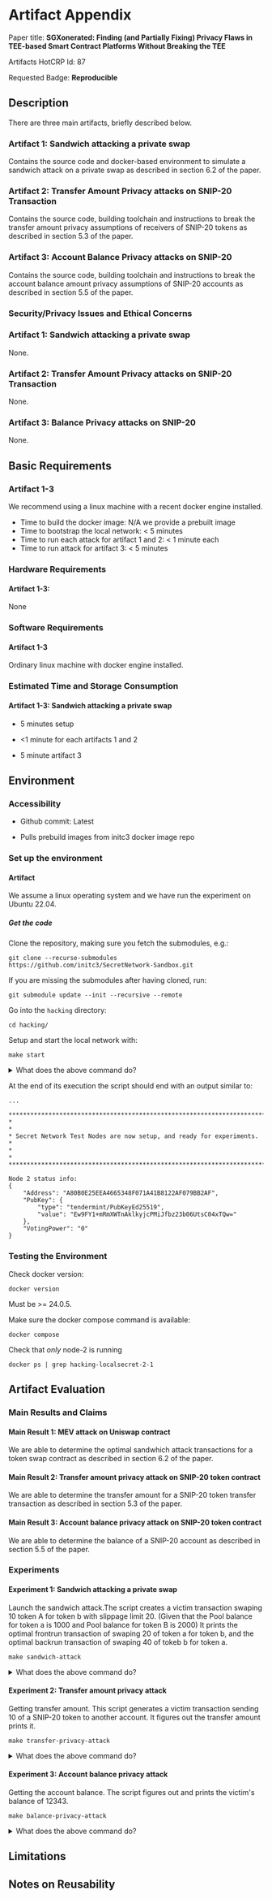 # Artifact Appendix
Paper title: **SGXonerated: Finding (and Partially Fixing) Privacy Flaws in
TEE-based Smart Contract Platforms Without Breaking the TEE**

Artifacts HotCRP Id: 87

Requested Badge: **Reproducible**
<!-- Requested Badge: Either **Available** or **Reproducible** -->

## Description
<!-- A short description of your artifact and how it links to your paper. -->
There are three main artifacts, briefly described below.

### Artifact 1: Sandwich attacking a private swap
Contains the source code and docker-based environment to simulate a sandwich attack on
a private swap as described in section 6.2 of the paper.

### Artifact 2: Transfer Amount Privacy attacks on SNIP-20 Transaction
Contains the source code, building toolchain and instructions to break the transfer amount privacy
assumptions of receivers of SNIP-20 tokens as described in section 5.3 of the paper.

### Artifact 3: Account Balance Privacy attacks on SNIP-20
Contains the source code, building toolchain and instructions to break the account balance amount privacy
assumptions of SNIP-20 accounts as described in section 5.5 of the paper.

### Security/Privacy Issues and Ethical Concerns
<!--
 If your artifacts hold any risk to the security or privacy of the reviewer's machine, specify them here, e.g., if your artifacts require a specific security mechanism, like the firewall, ASLR, or another thing, to be disabled for its execution.
Also, emphasize if your artifacts contain malware samples, or something similar, to be analyzed.
In addition, you must highlight any ethical concerns regarding your artifacts here.
-->
### Artifact 1: Sandwich attacking a private swap
None.

### Artifact 2: Transfer Amount Privacy attacks on SNIP-20 Transaction
None.

### Artifact 3: Balance Privacy attacks on SNIP-20
None.

## Basic Requirements
<!--
Describe the minimal hardware and software requirements of your artifacts and estimate the compute time and storage required to run the artifacts.
-->
### Artifact 1-3
We recommend using a linux machine with a recent docker engine installed.

* Time to build the docker image: N/A we provide a prebuilt image
* Time to bootstrap the local network: < 5 minutes
* Time to run each attack for artifact 1 and 2: < 1 minute each
* Time to run attack for artifact 3: < 5 minutes

<!-- ### Artifact 4: Tracing attacks on SNIP-20 transfers
An SGX-enabled machine is required.
See [Secret Network Node Setup](https://docs.scrt.network/secret-network-documentation/infrastructure/setting-up-a-node-validator). -->


### Hardware Requirements
<!--
If your artifacts require specific hardware to be executed, mention that here.
Provide instructions on how a reviewer can gain access to that hardware through remote access, buying or renting, or even emulating the hardware.
Make sure to preserve the anonymity of the reviewer at any time.
-->
#### Artifact 1-3: 

None

<!-- #### Artifact 4: Tracing attacks on SNIP-20 transfers
An SGX-enabled machine is required.
See [Secret Network Node Setup](https://docs.scrt.network/secret-network-documentation/infrastructure/setting-up-a-node-validator). -->

### Software Requirements
<!--
Describe the OS and software packages required to evaluate your artifact.
This description is essential if you rely on proprietary software or software that might not be easily accessible for other reasons.
Describe how the reviewer can obtain and install all third-party software, data sets, and models.
-->
#### Artifact 1-3
Ordinary linux machine with docker engine installed.

<!-- #### Artifact 4: Tracing attacks on SNIP-20 transfers
Ordinary linux machine with docker engine installed to build the binaries and an
SGX-enabled machine is required to run a [Secret Network Node](https://docs.scrt.network/secret-network-documentation/infrastructure/setting-up-a-node-validator). -->

### Estimated Time and Storage Consumption
<!--
Provide an estimated value for the time the evaluation will take and the space on the disk it will consume. 
This helps reviewers to schedule the evaluation in their time plan and to see if everything is running as intended.
More specifically, a reviewer, who knows that the evaluation might take 10 hours, does not expect an error if,  after 1 hour, the computer is still calculating things.
-->
#### Artifact 1-3: Sandwich attacking a private swap

* 5 minutes setup

* <1 minute for each artifacts 1 and 2

* 5 minute artifact 3

<!-- #### Artifact 4: Tracing attacks on SNIP-20 transfers -->

<!-- * TODO time and storage consumption for secret network node?? -->

## Environment
<!--
In the following, describe how to access our artifact and all related and necessary data and software components.
Afterward, describe how to set up everything and how to verify that everything is set up correctly.
-->

### Accessibility
<!--
Describe how to access your artifacts via persistent sources.
Valid hosting options are institutional and third-party digital repositories.
Do not use personal web pages.
For repositories that evolve over time (e.g., Git Repositories ), specify a specific commit-id or tag to be evaluated.
In case your repository changes during the evaluation to address the reviewer's feedback, please provide an updated link (or commit-id / tag) in a comment.
-->
* Github commit: Latest

* Pulls prebuild images from initc3 docker image repo

### Set up the environment
<!--
Describe how the reviews should set up the environment for your artifacts, including download and install dependencies and the installation of the artifact itself.
Be as specific as possible here.
If possible, use code segments to simply the workflow, e.g.,

```bash
git clone git@my_awesome_artifact.com/repo
apt install libxxx xxx
```

Describe the expected results where it makes sense to do so.
-->

#### Artifact 
We assume a linux operating system and we have run the experiment on Ubuntu 22.04.

##### Get the code
Clone the repository, making sure you fetch the submodules, e.g.:

```shell
git clone --recurse-submodules https://github.com/initc3/SecretNetwork-Sandbox.git
```

If you are missing the submodules after having cloned, run:

```shell
git submodule update --init --recursive --remote
```


Go into the `hacking` directory:

```shell
cd hacking/
```

Setup and start the local network with:

```shell
make start
```

<details>
<summary>What does the above command do?</summary>

[Full description of start_node.sh](./hacking/scripts/README.md#start_nodesh)

1) Start a validator node (node-1) and a non-validator node (node-2)

2) Store and instantiate Toy Uniswap demo contracts and set up the initial states for the MEV sandwhich attack.
The pool sizes are 1000 for `token_a` and 2000 for `token_b`.
The victim and adversary account in the toy-swap contract each have a balance
of 100 `token_a` and `token_b`.

3) Store and instantiate snip-20 contract and set up the initial states for the SNIP-20 privacy attack demos.
The victim account has a balance of 12343. Two attacker accounts have balance of 10000 each.

4) Shut down node-1 to launch the attack in simulation mode without broadcasting
any transactions to the network.
</details>

At the end of its execution the script should end with an output similar to:
```console
...

*********************************************************************************
*                                                                               *
* Secret Network Test Nodes are now setup, and ready for experiments.           *
*                                                                               *
*********************************************************************************

Node 2 status info:
{
	"Address": "A80B0E25EEA4665348F071A41B8122AF079BB2AF",
	"PubKey": {
		"type": "tendermint/PubKeyEd25519",
		"value": "Ew9FY1+mRmXWTnAklkyjcPMiJfbz23b06UtsC04xTQw="
	},
	"VotingPower": "0"
}
```

### Testing the Environment
<!--
Describe the basic functionality tests to check if the environment is set up correctly.
These tests could be unit tests, training an ML model on very low training data, etc.
If these tests succeed, all required software should be functioning correctly.
Include the expected output for unambiguous outputs of tests.
Use code segments to simplify the workflow, e.g.,
```bash
python envtest.py
```
-->
Check docker version:

```shell
docker version
```

Must be >= 24.0.5.

Make sure the docker compose command is available:

```shell
docker compose
```

Check that *only* node-2 is running 
```shell
docker ps | grep hacking-localsecret-2-1
```


## Artifact Evaluation
<!--
This section includes all the steps required to evaluate your artifact's functionality and validate your paper's key results and claims.
Therefore, highlight your paper's main results and claims in the first subsection. And describe the experiments that support your claims in the subsection after that.
-->

### Main Results and Claims
<!--
List all your paper's main results and claims that are supported by your submitted artifacts.
-->

#### Main Result 1: MEV attack on Uniswap contract
We are able to determine the optimal sandwhich attack transactions for a token swap contract as described in section 6.2 of the paper.  

#### Main Result 2: Transfer amount privacy attack on SNIP-20 token contract
We are able to determine the transfer amount for a SNIP-20 token transfer transaction as described in section 5.3 of the paper.  

#### Main Result 3: Account balance privacy attack on SNIP-20 token contract
We are able to determine the balance of a SNIP-20 account as described in section 5.5 of the paper.

### Experiments
<!--
List each experiment the reviewer has to execute. Describe:
 - How to execute it in detailed steps.
 - What the expected result is.
 - How long it takes and how much space it consumes on disk. (approximately)
 - Which claim and results does it support, and how.
-->

#### Experiment 1: Sandwich attacking a private swap
Launch the sandwich attack.The script creates a victim transaction swaping 10 token A for token b with slippage limit 20. (Given that the Pool balance for token a is 1000 and Pool balance for token B is 2000) It prints the optimal frontrun transaction of swaping 20 of token a for token b, and the optimal backrun transaction of swaping 40 of tokeb b for token a.


```shell
make sandwich-attack
```

<details>
<summary>What does the above command do?</summary>

[Full description of sandwich-attack.sh](./hacking/scripts/README.md#sandwich-attacksh)


The above command simulates an adversary executing the following steps:

1) Generate a victim swap transaction to swap 10 `token_a` for at least 20 `token_b`.

2) Find a front-run transaction by bisection search that, when executed before the
   victim's transaction, won't fail the victim's transaction. The front-run transaction
   found swaps 20 `token_a` with a slippage limit of 0, resulting in obtaining 40
   `token_b`.

3) After the victim's transaction, the adversary executes a back-run transaction to
   sell the 40 `token_b`, increasing their balance of `token_a` by 1 and maintaining
   their balance of `token_b`.
</details>


#### Experiment 2: Transfer amount privacy attack
Getting transfer amount. This script generates a victim transaction sending 10 of a SNIP-20 token to another account. It figures out the transfer amount prints it.

```shell
make transfer-privacy-attack
```

<details>
<summary>What does the above command do?</summary>

[Full description of transfer-privacy-attack.sh](hacking/scripts/README.md#transfer-privacy-attacksh)

The above command simulates an adversary executing the following steps:

1) Generate a victim transaction to transfer 10 tokens to another account

2) Find a transfer amount by bisection search to figure out the tranfer amount:
   * that sets the victim's balance to 0
   * sends an amount `guess` to the victim's account resulting in the victim's account having a balance of `guess`
   * execute the victim's transaction to see if `guess` was enough to conver the victim's transfer transaction
3) If the `guess` was enough to cover the victim's transfer transaction then `guess` is the transfer amount
</details>

#### Experiment 3: Account balance privacy attack
Getting the account balance. The script figures out and prints the victim's balance of 12343.

```shell
make balance-privacy-attack
```

<details>
<summary>What does the above command do?</summary>

[Full description of balance-privacy-attack.sh](./hacking/scripts/README.md#balance-privacy-attacksh)

The above command simulates an adversary executing the following steps:

1) Execute balance inflation by creating transfers between the attacker's two accounts, reseting the account balance to the original value before the transfer, and repeating this until the balance has the maximum value.

2) Find a transaction by bisection search that transfers `guess` from the attacker's account to the victim's account until it causes an overflow error.

3) The victim's balance is the `2**128-1-guess`

</details>

## Limitations
<!--
Describe which tables and results are not reproducible with the provided artifacts.
Provide an argument why this is not included/possible.
-->

## Notes on Reusability
<!--
First, this section might not apply to your artifacts.
Use it to share information on how your artifact can be used beyond your research paper, e.g., as a general framework.
The overall goal of artifact evaluation is not only to reproduce and verify your research but also to help other researchers to re-use and improve on your artifacts.
Please describe how your artifacts can be adapted to other settings, e.g., more input dimensions, other datasets, and other behavior, through replacing individual modules and functionality or running more iterations of a specific part.
-->

